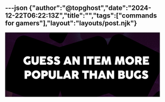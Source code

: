 ---json
{"author":"@topghost","date":"2024-12-22T06:22:13Z","title":"","tags":["commands for gamers"],"layout":"layouts/post.njk"}
---

![21 07 47 14 PM (The_Jackbox_Survey_Scramble).png](/attachments/2024/12/22/21%2007%2047%2014%20PM%20(The_Jackbox_Survey_Scramble).png)
